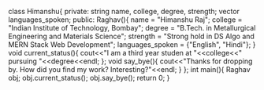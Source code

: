 class Himanshu{
  private:
    string name, college, degree, strength;
    vector<string> languages_spoken;
  public:
    Raghav(){
      name = "Himanshu Raj";
      college = "Indian Institute of Technology, Bombay";
      degree = "B.Tech. in Metallurgical Engineering and Materials Science";
      strength = "Strong hold in DS Algo and MERN Stack Web Development";
      languages_spoken = {"English", "Hindi"};
    }
    void current_status(){
      cout<<"I am a third year studen at "<<college<<" pursuing "<<degree<<endl;
    };
    void say_bye(){
      cout<<"Thanks for dropping by. How did you find my 
work? Interesting?"<<endl;
    }
};
int main(){
  Raghav obj;
  obj.current_status();
  obj.say_bye();
  return 0;
}

<!---
HimanshuR321/HimanshuR321 is a ✨ special ✨ repository because its `README.md` (this file) appears on your GitHub profile.
You can click the Preview link to take a look at your changes.
--->
